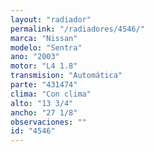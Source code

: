 ```yaml
---
layout: "radiador"
permalink: "/radiadores/4546/"
marca: "Nissan"
modelo: "Sentra"
ano: "2003"
motor: "L4 1.8"
transmision: "Automática"
parte: "431474"
clima: "Con clima"
alto: "13 3/4"
ancho: "27 1/8"
observaciones: ""
id: "4546"
---
```


